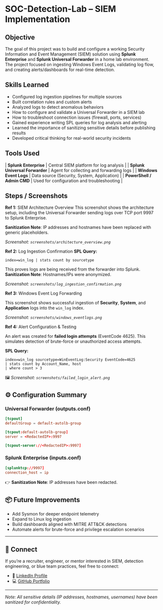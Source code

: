 # SOC-Detection-Lab – SIEM Implementation

## Objective
The goal of this project was to build and configure a working Security Information and Event Management (SIEM) solution using **Splunk Enterprise** and **Splunk Universal Forwarder** in a home lab environment.  
The project focused on ingesting Windows Event Logs, validating log flow, and creating alerts/dashboards for real-time detection.

## Skills Learned
- Configured log ingestion pipelines for multiple sources
- Built correlation rules and custom alerts
- Analyzed logs to detect anomalous behaviors
- How to configure and validate a Universal Forwarder in a SIEM lab
- How to troubleshoot connection issues (firewall, ports, services)
- Gained experience writing SPL queries for log analysis and alerting
- Learned the importance of sanitizing sensitive details before publishing results
- Developed critical thinking for real-world security incidents

## Tools Used
| **Splunk Enterprise** | Central SIEM platform for log analysis |
| **Splunk Universal Forwarder** | Agent for collecting and forwarding logs |
| **Windows Event Logs** | Data source (Security, System, Application) |
| **PowerShell / Admin CMD** | Used for configuration and troubleshooting |

## Steps / Screenshots
**Ref 1:** SIEM Architecture Overview
This screenshot shows the architecture setup, including the Universal Forwarder sending logs over TCP port 9997 to Splunk Enterprise.

**Sanitization Note**: IP addresses and hostnames have been replaced with generic placeholders.

*Screenshot: `screenshots/architecture_overview.png`*

**Ref 2:** Log Ingestion Confirmation
**SPL Query:**
```spl
index=win_log | stats count by sourcetype
````

This proves logs are being received from the forwarder into Splunk.
**Sanitization Note**: Hostnames/IPs were anonymized.

*Screenshot: `screenshots/log_ingestion_confirmation.png`*

**Ref 3:** Windows Event Log Forwarding

This screenshot shows successful ingestion of **Security**, **System**, and **Application** logs into the `win_log` index.

*Screenshot: `screenshots/windows_eventlogs.png`*

**Ref 4:** Alert Configuration & Testing

An alert was created for **failed login attempts** (EventCode 4625). This simulates detection of brute-force or unauthorized access attempts.

**SPL Query:**

```spl
index=win_log sourcetype=WinEventLog:Security EventCode=4625
| stats count by Account_Name, host
| where count > 3
```

🖼️ *Screenshot: `screenshots/failed_login_alert.png`*

## ⚙️ Configuration Summary

### Universal Forwarder (outputs.conf)

```conf
[tcpout]
defaultGroup = default-autolb-group

[tcpout:default-autolb-group]
server = <RedactedIP>:9997

[tcpout-server://<RedactedIP>:9997]
```

### Splunk Enterprise (inputs.conf)

```conf
[splunktcp://9997]
connection_host = ip
```

👉 **Sanitization Note**: IP addresses have been redacted.

## 📦 Future Improvements

* Add Sysmon for deeper endpoint telemetry
* Expand to Linux log ingestion
* Build dashboards aligned with MITRE ATT\&CK detections
* Automate alerts for brute-force and privilege escalation scenarios

---

## 🤝 Connect

If you’re a recruiter, engineer, or mentor interested in SIEM, detection engineering, or blue team practices, feel free to connect:

* 🔗 [LinkedIn Profile](#)
* 💻 [GitHub Portfolio](#)

---

*Note: All sensitive details (IP addresses, hostnames, usernames) have been sanitized for confidentiality.*
